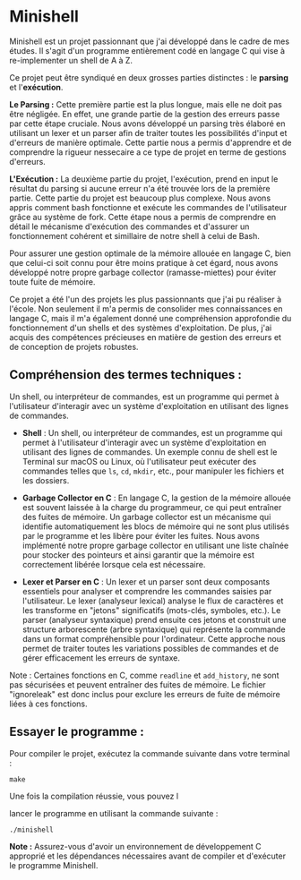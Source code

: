 # Minishell 

Minishell est un projet passionnant que j'ai développé dans le cadre de mes études. Il s'agit d'un programme entièrement codé en langage C qui vise à re-implementer un shell de A à Z.

Ce projet peut être syndiqué en deux grosses parties distinctes : le **parsing** et l'**exécution**. 

**Le Parsing :** Cette première partie est la plus longue, mais elle ne doit pas être négligée. En effet, une grande partie de la gestion des erreurs passe par cette étape cruciale. Nous avons développé un parsing très élaboré en utilisant un lexer et un parser afin de traiter toutes les possibilités d'input et d'erreurs de manière optimale. Cette partie nous a permis d'apprendre et de comprendre la rigueur nessecaire a ce type de projet en terme de gestions d'erreurs.

**L'Exécution :** La deuxième partie du projet, l'exécution, prend en input le résultat du parsing si aucune erreur n'a été trouvée lors de la première partie. Cette partie du projet est beaucoup plus complexe. Nous avons appris comment bash fonctionne et exécute les commandes de l'utilisateur grâce au système de fork. Cette étape nous a permis de comprendre en détail le mécanisme d'exécution des commandes et d'assurer un fonctionnement cohérent et simillaire de notre shell à celui de Bash.

Pour assurer une gestion optimale de la mémoire allouée en langage C, bien que celui-ci soit connu pour être moins pratique à cet égard, nous avons développé notre propre garbage collector (ramasse-miettes) pour éviter toute fuite de mémoire.

Ce projet a été l'un des projets les plus passionnants que j'ai pu réaliser à l'école. Non seulement il m'a permis de consolider mes connaissances en langage C, mais il m'a également donné une compréhension approfondie du fonctionnement d'un shells et des systèmes d'exploitation. De plus, j'ai acquis des compétences précieuses en matière de gestion des erreurs et de conception de projets robustes.

## Compréhension des termes techniques :

Un shell, ou interpréteur de commandes, est un programme qui permet à l'utilisateur d'interagir avec un système d'exploitation en utilisant des lignes de commandes.

- **Shell** : Un shell, ou interpréteur de commandes, est un programme qui permet à l'utilisateur d'interagir avec un système d'exploitation en utilisant des lignes de commandes. Un exemple connu de shell est le Terminal sur macOS ou Linux, où l'utilisateur peut exécuter des commandes telles que `ls`, `cd`, `mkdir`, etc., pour manipuler les fichiers et les dossiers.

- **Garbage Collector en C** : En langage C, la gestion de la mémoire allouée est souvent laissée à la charge du programmeur, ce qui peut entraîner des fuites de mémoire. Un garbage collector est un mécanisme qui identifie automatiquement les blocs de mémoire qui ne sont plus utilisés par le programme et les libère pour éviter les fuites. Nous avons implémenté notre propre garbage collector en utilisant une liste chaînée pour stocker des pointeurs et ainsi garantir que la mémoire est correctement libérée lorsque cela est nécessaire.

- **Lexer et Parser en C** : Un lexer et un parser sont deux composants essentiels pour analyser et comprendre les commandes saisies par l'utilisateur. Le lexer (analyseur lexical) analyse le flux de caractères et les transforme en "jetons" significatifs (mots-clés, symboles, etc.). Le parser (analyseur syntaxique) prend ensuite ces jetons et construit une structure arborescente (arbre syntaxique) qui représente la commande dans un format compréhensible pour l'ordinateur. Cette approche nous permet de traiter toutes les variations possibles de commandes et de gérer efficacement les erreurs de syntaxe.

Note : Certaines fonctions en C, comme `readline` et `add_history`, ne sont pas sécurisées et peuvent entraîner des fuites de mémoire. Le fichier "ignoreleak" est donc inclus pour exclure les erreurs de fuite de mémoire liées à ces fonctions.

## Essayer le programme :

Pour compiler le projet, exécutez la commande suivante dans votre terminal :

```
make
```

Une fois la compilation réussie, vous pouvez l

lancer le programme en utilisant la commande suivante :

```
./minishell
```

**Note :** Assurez-vous d'avoir un environnement de développement C approprié et les dépendances nécessaires avant de compiler et d'exécuter le programme Minishell.
